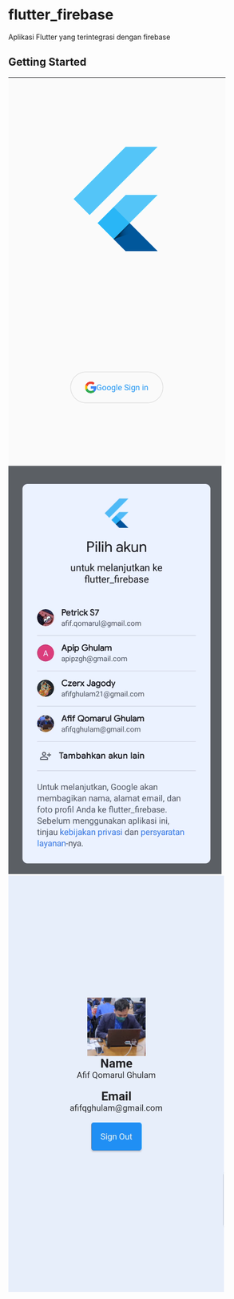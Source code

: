 # flutter_firebase

Aplikasi Flutter yang terintegrasi dengan firebase

## Getting Started

![](assets/1.png)
![](assets/3.png)
![](assets/2.png)
